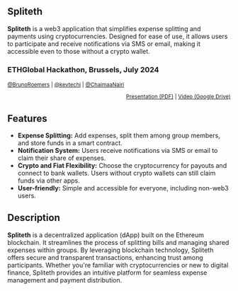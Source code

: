 ## Spliteth

**Spliteth** is a web3 application that simplifies expense splitting and payments using cryptocurrencies. Designed for ease of use, it allows users to participate and receive notifications via SMS or email, making it accessible even to those without a crypto wallet.

### ETHGlobal Hackathon, Brussels,  July 2024
<p align="left" style="font-size:12px;">
  <a href="https://twitter.com/BrunoRoemers">@BrunoRoemers</a> |
  <a href="https://twitter.com/kevtechi">@kevtechi</a> |
  <a href="https://twitter.com/ChaimaaNairi">@ChaimaaNairi</a>
</p>
<p align="right" style="font-size:12px;">
  <a href="link_to_pdf">Presentation (PDF)</a> |
  <a href="link_to_video">Video (Google Drive)</a>
</p>

## Features
- **Expense Splitting:** Add expenses, split them among group members, and store funds in a smart contract.
- **Notification System:** Users receive notifications via SMS or email to claim their share of expenses.
- **Crypto and Fiat Flexibility:** Choose the cryptocurrency for payouts and connect to bank wallets. Users without crypto wallets can still claim funds via other apps.
- **User-friendly:** Simple and accessible for everyone, including non-web3 users.

## Description
**Spliteth** is a decentralized application (dApp) built on the Ethereum blockchain. It streamlines the process of splitting bills and managing shared expenses within groups. By leveraging blockchain technology, Spliteth offers secure and transparent transactions, enhancing trust among participants. Whether you're familiar with cryptocurrencies or new to digital finance, Spliteth provides an intuitive platform for seamless expense management and payment distribution.






